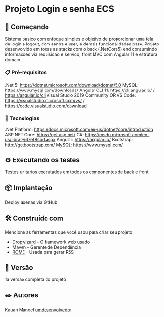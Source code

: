 # Projeto Login e senha ECS

## 🚀 Começando

Sistema basico com enfoque simples e objetivo de proporcionar uma tela de login e logout, com senha e user, e demais funcionalidades base.
Projeto desenvolvido em todas as stacks com o back (.NetCore5) end consumindo informacoes via requisicao e servico, front MVC com Angular 11 e estrutura domain.

### 📋 Pré-requisitos

.Net 5: https://dotnet.microsoft.com/download/dotnet/5.0
MySQL: https://www.mysql.com/downloads/
Angular CLI 11: https://cli.angular.io/ / https://angular.io/cli
Visual Studio 2019 Community OR VS Code: https://visualstudio.microsoft.com/vs/ / https://code.visualstudio.com/download

### 🔧 Tecnologias

.Net Platform: https://docs.microsoft.com/en-us/dotnet/core/introduction
ASP.NET Core: https://get.asp.net/
C#: https://msdn.microsoft.com/en-us/library/67ef8sbd.aspx
Angular: https://angular.io/
Bootstrap: http://getbootstrap.com/
MySQL: https://www.mysql.com/

## ⚙️ Executando os testes

Testes unitarios executados em todos os componentes de back e front

## 📦 Implantação

Deploy apenas via GitHub

## 🛠️ Construído com

Mencione as ferramentas que você usou para criar seu projeto

* [Dropwizard](http://www.dropwizard.io/1.0.2/docs/) - O framework web usado
* [Maven](https://maven.apache.org/) - Gerente de Dependência
* [ROME](https://rometools.github.io/rome/) - Usada para gerar RSS

## 📌 Versão

1a versao completa do projeto
## ✒️ Autores

Kauan Manoel [umdesenvolvedor](https://github.com/linkParaPerfil)


